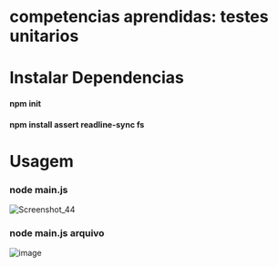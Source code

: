 # competencias aprendidas: testes unitarios
# Instalar Dependencias
#### npm init
#### npm install assert readline-sync fs
# Usagem
### node main.js
![Screenshot_44](https://user-images.githubusercontent.com/108580118/212362062-5aced72e-5345-4d01-9cbc-fc439163bda1.png)
### node main.js arquivo
![image](https://user-images.githubusercontent.com/108580118/212362429-a462a07f-77c4-4cb4-8197-3c3cf1ebc5c1.png)


